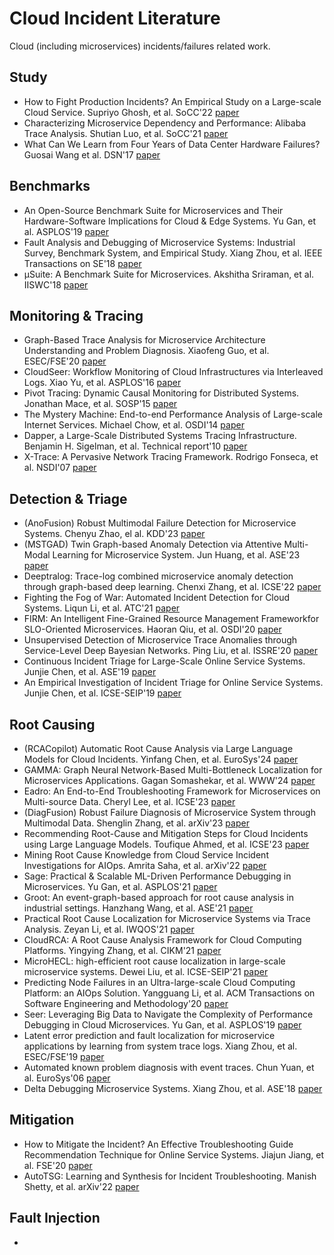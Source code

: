 # Cloud Incident Literature
Cloud (including microservices) incidents/failures related work.


## Study
- How to Fight Production Incidents? An Empirical Study on a Large-scale Cloud Service. Supriyo Ghosh, et al. SoCC'22 [paper](https://dl.acm.org/doi/pdf/10.1145/3542929.3563482)
- Characterizing Microservice Dependency and Performance: Alibaba Trace Analysis. Shutian Luo, et al. SoCC'21 [paper](https://dl.acm.org/doi/10.1145/3472883.3487003)
- What Can We Learn from Four Years of Data Center Hardware Failures? Guosai Wang et al. DSN'17 [paper](https://people.iiis.tsinghua.edu.cn/~weixu/Krvdro9c/dsn17-wang.pdf)

## Benchmarks
- An Open-Source Benchmark Suite for Microservices and Their Hardware-Software Implications for Cloud & Edge Systems. Yu Gan, et al. ASPLOS'19 [paper](https://gy1005.github.io/publication/2019.asplos.deathstarbench/2019.asplos.deathstarbench.pdf)
- Fault Analysis and Debugging of Microservice Systems: Industrial Survey, Benchmark System, and Empirical Study. Xiang Zhou, et al. IEEE Transactions on SE'18 [paper](https://ieeexplore.ieee.org/document/8580420)
- µSuite: A Benchmark Suite for Microservices. Akshitha Sriraman, et al. IISWC'18 [paper](https://akshithasriraman.eecs.umich.edu/pubs/IISWC2018-%CE%BCSuite-preprint.pdf)
  
## Monitoring & Tracing
- Graph-Based Trace Analysis for Microservice Architecture Understanding and Problem Diagnosis. Xiaofeng Guo, et al. ESEC/FSE'20 [paper](https://dl.acm.org/doi/pdf/10.1145/3368089.3417066) 
- CloudSeer: Workflow Monitoring of Cloud Infrastructures via Interleaved Logs. Xiao Yu, et al. ASPLOS'16 [paper](https://dl.acm.org/doi/10.1145/2872362.2872407)
- Pivot Tracing: Dynamic Causal Monitoring for Distributed Systems. Jonathan Mace, et al. SOSP'15 [paper](https://dl.acm.org/doi/10.1145/2815400.2815415)
- The Mystery Machine: End-to-end Performance Analysis of Large-scale Internet Services. Michael Chow, et al. OSDI'14 [paper](https://dl.acm.org/doi/10.1145/2872362.2872407)
- Dapper, a Large-Scale Distributed Systems Tracing Infrastructure. Benjamin H. Sigelman, et al. Technical report'10 [paper](https://static.googleusercontent.com/media/research.google.com/en//archive/papers/dapper-2010-1.pdf)
- X-Trace: A Pervasive Network Tracing Framework. Rodrigo Fonseca, et al. NSDI'07 [paper](https://www.usenix.org/legacy/event/nsdi07/tech/full_papers/fonseca/fonseca.pdf)


## Detection & Triage
- (AnoFusion) Robust Multimodal Failure Detection for Microservice Systems. Chenyu Zhao, el al. KDD'23 [paper](https://arxiv.org/pdf/2305.18985)
- (MSTGAD) Twin Graph-based Anomaly Detection via Attentive Multi-Modal Learning for Microservice System. Jun Huang, et al. ASE'23 [paper](https://arxiv.org/pdf/2310.04701)
- Deeptralog: Trace-log combined microservice anomaly detection through graph-based deep learning. Chenxi Zhang, et al. ICSE'22 [paper](https://cspengxin.github.io/publications/icse22-DeepTraLog.pdf) 
- Fighting the Fog of War: Automated Incident Detection for Cloud Systems. Liqun Li, et al. ATC'21 [paper](https://www.usenix.org/system/files/atc21-li-liqun.pdf)
- FIRM: An Intelligent Fine-Grained Resource Management Frameworkfor SLO-Oriented Microservices. Haoran Qiu, et al. OSDI'20 [paper](https://dl.acm.org/doi/pdf/10.5555/3488766.3488812)
- Unsupervised Detection of Microservice Trace Anomalies through Service-Level Deep Bayesian Networks. Ping Liu, et al. ISSRE'20 [paper](https://netman.aiops.org/wp-content/uploads/2020/09/%E5%88%98%E5%B9%B3issre.pdf)
- Continuous Incident Triage for Large-Scale Online Service Systems. Junjie Chen, et al. ASE'19 [paper](http://hongyujohn.github.io/ASE19b.pdf)
- An Empirical Investigation of Incident Triage for Online Service Systems. Junjie Chen, et al. ICSE-SEIP'19 [paper](https://netman.aiops.org/~peidan/ANM2021/12.IncidentManagement/LectureCoverage/2019ICSE_An%20Empirical%20Investigation%20of%20Incident%20Triage%20for%20Online%20Service%20Systems.pdf)


## Root Causing
- (RCACopilot) Automatic Root Cause Analysis via Large Language Models for Cloud Incidents. Yinfang Chen, et al. EuroSys'24 [paper](https://yinfangchen.github.io/assets/pdf/rcacopilot_paper.pdf)
- GAMMA: Graph Neural Network-Based Multi-Bottleneck Localization for Microservices Applications. Gagan Somashekar, et al. WWW'24 [paper](https://www3.cs.stonybrook.edu/~anshul/www24_gamma.pdf)
- Eadro: An End-to-End Troubleshooting Framework for Microservices on Multi-source Data. Cheryl Lee, et al. ICSE'23 [paper](https://arxiv.org/pdf/2302.05092)
- (DiagFusion) Robust Failure Diagnosis of Microservice System through Multimodal Data. Shenglin Zhang, et al. arXiv'23 [paper](https://arxiv.org/pdf/2302.10512.pdf)
- Recommending Root-Cause and Mitigation Steps for Cloud Incidents using Large Language Models. Toufique Ahmed, et al. ICSE'23 [paper](https://arxiv.org/pdf/2301.03797.pdf)
- Mining Root Cause Knowledge from Cloud Service Incident Investigations for AIOps. Amrita Saha, et al. arXiv'22 [paper](https://arxiv.org/pdf/2204.11598.pdf)
- Sage: Practical & Scalable ML-Driven Performance Debugging in Microservices. Yu Gan, et al. ASPLOS'21 [paper](https://gy1005.github.io/publication/2021.asplos.sage/2021.asplos.sage.pdf)
- Groot: An event-graph-based approach for root cause analysis in industrial settings. Hanzhang Wang, et al. ASE'21 [paper](https://dl.acm.org/doi/abs/10.1109/ASE51524.2021.9678708)
- Practical Root Cause Localization for Microservice Systems via Trace Analysis. Zeyan Li, et al. IWQOS'21 [paper](https://netman.aiops.org/wp-content/uploads/2021/05/1570705191.pdf)
- CloudRCA: A Root Cause Analysis Framework for Cloud Computing Platforms. Yingying Zhang, et al. CIKM'21 [paper](https://arxiv.org/pdf/2111.03753.pdf)
- MicroHECL: high-efficient root cause localization in large-scale microservice systems. Dewei Liu, et al. ICSE-SEIP'21 [paper](https://dl.acm.org/doi/10.1109/ICSE-SEIP52600.2021.00043)
- Predicting Node Failures in an Ultra-large-scale Cloud Computing Platform: an AIOps Solution. Yangguang Li, et al. ACM Transactions on Software Engineering and Methodology'20 [paper](https://www.hengli.org/pdf/Li2020NodeFailurePrediction.pdf)
- Seer: Leveraging Big Data to Navigate the Complexity of Performance Debugging in Cloud Microservices. Yu Gan, et al. ASPLOS'19 [paper](https://www.csl.cornell.edu/~delimitrou/papers/2019.asplos.seer.pdf)
- Latent error prediction and fault localization for microservice applications by learning from system trace logs. Xiang Zhou, et al. ESEC/FSE'19 [paper](https://dl.acm.org/doi/10.1145/3338906.3338961)
- Automated known problem diagnosis with event traces. Chun Yuan, et al. EuroSys'06 [paper](https://dl.acm.org/doi/10.1145/1217935.1217972)
- Delta Debugging Microservice Systems. Xiang Zhou, et al. ASE'18 [paper](https://cspengxin.github.io/publications/ase18-debugmicroservice.pdf)


## Mitigation
- How to Mitigate the Incident? An Effective Troubleshooting Guide Recommendation Technique for Online Service Systems. Jiajun Jiang, et al. FSE'20 [paper](https://xgdsmileboy.github.io/files/paper/deeprmd-fse20.pdf)
- AutoTSG: Learning and Synthesis for Incident Troubleshooting. Manish Shetty, et al. arXiv'22 [paper](https://arxiv.org/pdf/2205.13457.pdf)

## Fault Injection
- 

<!-- ## Learning-based
### Literature
- Effective Bug Triage Based on Historical Bug-Fix Information
 -->
